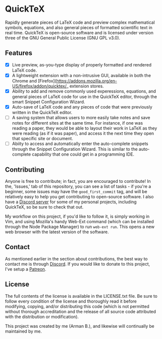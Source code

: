 # QuickTeX

Rapidly generate pieces of LaTeX code and preview complex mathematical symbols, equations, and also general pieces of formatted scientific text in real time. QuickTeX is open-source software and is licensed under version three of the GNU General Public License (GNU GPL v3.0).

## Features
- [x] Live preview, as-you-type display of properly formatted and rendered LaTeX code.
- [x] A lightweight extension with a non-intrusive GUI, available in both the Chrome and [Firefox](https://addons.mozilla.org/en-US/firefox/addon/quicktex/_ extension stores.
- [x] Ability to add and remove commonly used experessions, equations, and general pieces of LaTeX code for use in the QuickTeX editor, through the smart Snippet Configuration Wizard. 
- [x] Auto-save of LaTeX code and any pieces of code that were previously written in the QuickTeX editor.
- [ ] A saving system that allows users to more easily take notes and save notes for different sites at the same time. For instance, if one was reading a paper, they would be able to layout their work in LaTeX as they were reading (as if it was paper), and access it the next time they open that specific site or document.
- [ ] Abiity to access and automatically enter the auto-complete snippets through the Snippet Configuration Wizard. This is similar to the auto-complete capability that one could get in a programming IDE.

## Contributing
Anyone is free to contribute; in fact, you are encouraged to contribute! In the, 'Issues,' tab of this repository, you can see a list of tasks - if you're a beginner, some issues may have the ``good_first_commit`` tag, and will be relatively easy to help you get contributing to open-source software. I also have a [Discord server](https://discord.gg/6WhuVTc) for some of my personal projects, including QuickTeX, so be sure to check that out.

My workflow on this project, if you'd like to follow it, is simply working in Vim, and using Mozilla's handy Web-Ext command (which can be installed through the Node Package Manager) to run ``web-ext run``. This opens a new web browser with the latest version of the software.

## Contact
As mentioned earlier in the section about contributions, the best way to contact me is through [Discord](https://discord.gg/6WhuVTc). If you would like to donate to this project, I've setup a [Patreon](https://www.patreon.com/khr).

## License
The full contents of the license is available in the LICENSE.txt file. Be sure to follow every condition of the license and thoroughly read it before modifying, copying, and/or distributing this code (which is not permitted without thorough accreditation and the release of all source code attributed with the distribution or modification). 

This project was created by me (Arman B.), and likewise will continually be maintained by me.
